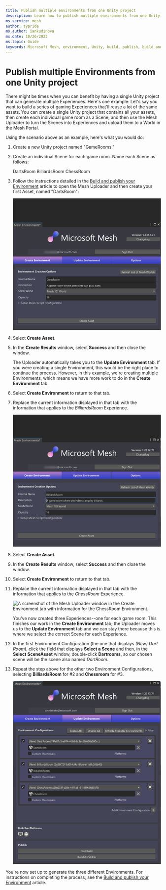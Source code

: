 ```yaml
---
title: Publish multiple environments from one Unity project
description: Learn how to publish multiple environments from one Unity project using the Mesh Toolkit
ms.service: mesh
author: typride
ms.author: iankudinova
ms.date: 10/26/2023
ms.topic: Guide
keywords: Microsoft Mesh, environment, Unity, build, publish, build and publish, uploader, Mesh uploader, thumbnail, filter, multiple
---
```


# Publish multiple Environments from one Unity project

There might be times when you can benefit by having a single Unity project that can generate multiple Experiences. Here's one example: Let's say you want to build a series of gaming Experiences that'll reuse a lot of the same assets. You can create a single Unity project that contains all your assets, then create each individual game room as a Scene, and then use the Mesh Uploader to turn the Scenes into Experiences and upload them to a World in the Mesh Portal.

Using the scenario above as an example, here's what you would do:

1. Create a new Unity project named "GameRooms."
1. Create an individual Scene for each game room. Name each Scene as follows:

    DartsRoom
    BilliardsRoom
    ChessRoom
 
1. Follow the instructions detailed in the [Build and publish your Environment](./build-and-publish-your-environment.md) article to open the Mesh Uploader and then create your first Asset, named "DartsRoom":

    ![A screenshot of the Mesh Uploader window in the Create Environment tab with information for the DartsRoom Environment.](../../media/make-your-environment-available/011-create-dartsroom-asset.png)

1. Select **Create Asset**.
1. In the **Create Results** window, select **Success** and then close the window.

    The Uploader automatically takes you to the **Update Environment** tab. If you were creating a single Environment, this would be the right place to continue the process. However, in this example, we're creating multiple Environments, which means we have more work to do in the **Create Environment** tab.

1. Select **Create Environment** to return to that tab. 
1. Replace the current information displayed in that tab with the information that applies to the *BilliardsRoom* Experience.

    ![A screenshot of the Mesh Uploader window in the Create Environment tab with information for the BilliardsRoom Environment.](../../media/make-your-environment-available/012-create-billiardsroom-asset.png)

1. Select **Create Asset**.
1. In the **Create Results** window, select **Success** and then close the window.
1. Select **Create Environment** to return to that tab.
1. Replace the current information displayed in that tab with the information that applies to the *ChessRoom* Experience.

    ![A screenshot of the Mesh Uploader window in the Create Environment tab with information for the ChessRoom Environment.](../../media/make-your-environment-available/012-create-chessroom-asset.png)

    You've now created three Experiences--one for each game room. This finishes our work in the **Create Environment** tab; the Uploader moves us to the **Update Environment** tab and we can stay there because this is where we select the correct Scene for each Experience.

1. In the first Environment Configuration (the one that displays *(New) Dart Room*), click the field that displays **Select a Scene** and then, in the **Select** **SceneAsset** window, double-click **Dartrooms**, so our chosen scene will be the scene also named *DartRoom*.
1. Repeat the step above for the other two Environment Configurations, selecting **BilliardsRoom** for #2 and **Chessroom** for #3.

    ![A screenshot of the Mesh Uploader window in the Create Environment tab with information for the ChessRoom Environment.](../../media/make-your-environment-available/014-three-scenes.png)

You're now set up to generate the three different Environments. For instructions on completing the process, see the [Build and publish your Environment](./build-and-publish-your-environment.md) article.


